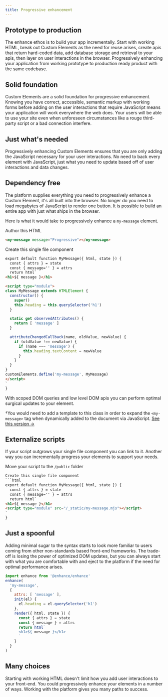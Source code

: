 ```yaml
---
title: Progressive enhancement
---
```


## Prototype to production
The enhance ethos is to build your app incrementally. Start with working HTML, break out Custom Elements as the need for reuse arises, create apis that return hard-coded data, add database storage and retrieval to your apis, then layer on user interactions in the browser. Progressively enhancing your application from working prototype to production ready product with the same codebase.

## Solid foundation
Custom Elements are a solid foundation for progressive enhancement. Knowing you have correct, accessible, semantic markup with working forms before adding on the user interactions that require JavaScript means your application will work everywhere the web does. Your users will be able to use your site even when unforeseen circumstances like a rouge third-party script or a bad connection interfere.

## Just what's needed
Progressively enhancing Custom Elements ensures that you are only adding the JavaScript necessary for your user interactions. No need to back every element with JavaScript, just what you need to update based off of user interactions and data changes.

## Dependency free
The platform supplies everything you need to progressively enhance a Custom Element, it's all built into the browser. No longer do you need to load megabytes of JavaScript to render one button. It is possible to build an entire app with just what ships in the browser.

Here is what it would take to progressively enhance a `my-message` element.

Author this HTML
```html
<my-message message="Progressive"></my-message>
```

Create this single file component
```html
export default function MyMessage({ html, state }) {
  const { attrs } = state
  const { message='' } = attrs
  return html`
<h1>${ message }</h1>

<script type="module">
class MyMessage extends HTMLElement {
  constructor() {
    super()
    this.heading = this.querySelector('h1')
  }

  static get observedAttributes() {
    return [ 'message' ]
  }

  attributeChangedCallback(name, oldValue, newValue) {
    if (oldValue !== newValue) {
      if (name === 'message') {
        this.heading.textContent = newValue
      }
    }
  }
}
customElements.define('my-message', MyMessage)
</script>
`
}
```
With scoped DOM queries and low level DOM apis you can perform optimal surgical updates to your element.

†You would need to add a template to this class in order to expand the `<my-message>` tag when dynamically added to the document via JavaScript. [See this version →](https://gist.github.com/kristoferjoseph/dd5d22018a0f7feedd4ee18f25a040a8)

## Externalize scripts
If your script outgrows your single file component you can link to it. Another way you can incrementally progress your elements to support your needs.

Move your script to the `/public` folder
```html
Create this single file component
```html
export default function MyMessage({ html, state }) {
  const { attrs } = state
  const { message='' } = attrs
  return html`
<h1>${ message }</h1>
<script type="module" src="/_static/my-message.mjs"></script>
`
}

```

## Just a spoonful
Adding minimal sugar to the syntax starts to look more familiar to users coming from other non-standards based front-end frameworks. The trade-off is losing the power of optimized DOM updates, but you can always start with what you are comfortable with and eject to the platform if the need for optimal performance arises.

```javascript
import enhance from '@enhance/enhance'
enhance(
  'my-message',
  {
    attrs: [ 'message' ],
    init(el) {
      el.heading = el.querySelector('h1')
    },
    render({ html, state }) {
      const { attrs } = state
      const { message } = attrs
      return html`
      <h1>${ message }</h1>
      `
    }
  }
)
```

## Many choices
Starting with working HTML doesn't limit how you add user interactions to your front-end. You could progressively enhance your elements in a number of ways. Working with the platform gives you many paths to success.

